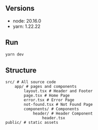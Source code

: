 ## Versions

* node: 20.16.0
* yarn: 1.22.22

## Run

```bash
yarn dev
```


## Structure

```
src/ # All source code
    app/ # pages and components
        layout.tsx # Header and Footer
        page.tsx # Home Page
        error.tsx # Error Page
        not-found.tsx # Not Found Page
        components/ # Components
            header/ # Header Component
                header.tsx
public/ # static assets
```
